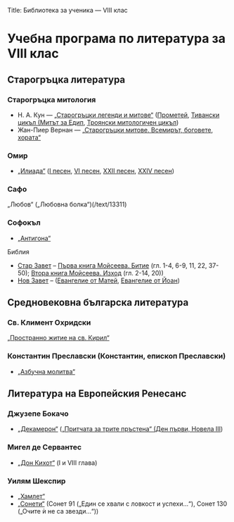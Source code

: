 Title: Библиотека за ученика — VIII клас

# Учебна програма по литература за VIII клас

## Старогръцка литература

### Старогръцка митология
* Н. А. Кун — [„Старогръцки легенди и митове“](/text/2428) ([Прометей](/text/2428/18#textstart), [Тивански цикъл (Митът за Едип](/text/2428/127#textstart), [Троянски митологичен цикъл](/text/2428/66#textstart))
* Жан-Пиер Вернан — [„Старогръцки митове. Всемирът, боговете, хората“](/text/1840)
### Омир
* [„Илиада“](/text/2033) ([I песен](/text/2033#textstart), [VI песен](/text/2033/7), [ХХII песен](/text/2033/23), [ХХIV песен](/text/2033/25))
### Сафо
„Любов“ („Любовна болка“)(/text/13311)
### Софокъл
* [„Антигона“](/text/2796)

Библия
* [Стар Завет](/text/2255) – [Първа книга Мойсеева. Битие](/text/2255#textstart) (гл. 1-4, 6-9, 11, 22, 37-50); [Втора книга Мойсеева. Изход](/text/2255/2#textstart) (гл. 2-14, 20))
* [Нов Завет](/text/2256) – ([Евангелие от Матей](/text/2256#textstart), [Евангелие от Йоан](/text/2256/4#textstart))

## Средновековна българска литература
### Св. Климент Охридски
[„Пространно житие на св. Кирил“](/text/11548)
### Константин Преславски (Константин, епископ Преславски)
* [„Азбучна молитва“](/text/16236)

## Литература на Европейския Ренесанс
### Джузепе Бокачо
* [„Декамерон“](/text/5473) ([„Притчата за трите пръстена“ (Ден първи, Новела III](/text/5473/6#textstart))
### Мигел де Сервантес
* [„Дон Кихот“](/text/2991) (I и VІІІ глава)
### Уилям Шекспир
* [„Хамлет“](/text/4531)
* [„Сонети“](/text/11153) (Сонет 91 („Един се хвали с ловкост и успехи…“), Сонет 130 („Очите ѝ не са звезди…“))
